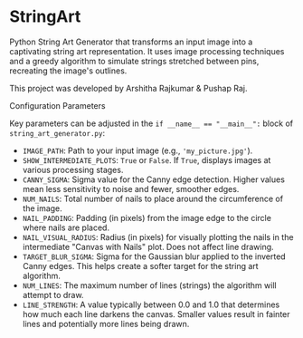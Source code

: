 # StringArt
Python String Art Generator that transforms an input image into a captivating string art representation. It uses image processing techniques and a greedy algorithm to simulate strings stretched between pins, recreating the image's outlines.

This project was developed by Arshitha Rajkumar & Pushap Raj.

Configuration Parameters

Key parameters can be adjusted in the `if __name__ == "__main__":` block of `string_art_generator.py`:

*   `IMAGE_PATH`: Path to your input image (e.g., `'my_picture.jpg'`).
*   `SHOW_INTERMEDIATE_PLOTS`: `True` or `False`. If `True`, displays images at various processing stages.
*   `CANNY_SIGMA`: Sigma value for the Canny edge detection. Higher values mean less sensitivity to noise and fewer, smoother edges.
*   `NUM_NAILS`: Total number of nails to place around the circumference of the image.
*   `NAIL_PADDING`: Padding (in pixels) from the image edge to the circle where nails are placed.
*   `NAIL_VISUAL_RADIUS`: Radius (in pixels) for visually plotting the nails in the intermediate "Canvas with Nails" plot. Does not affect line drawing.
*   `TARGET_BLUR_SIGMA`: Sigma for the Gaussian blur applied to the inverted Canny edges. This helps create a softer target for the string art algorithm.
*   `NUM_LINES`: The maximum number of lines (strings) the algorithm will attempt to draw.
*   `LINE_STRENGTH`: A value typically between 0.0 and 1.0 that determines how much each line darkens the canvas. Smaller values result in fainter lines and potentially more lines being drawn.
